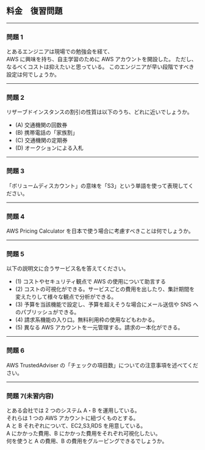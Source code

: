 ## 料金　復習問題

---

### 問題 1

とあるエンジニアは現場での勉強会を経て、  
AWS に興味を持ち、自主学習のために AWS アカウントを開設した。
ただし、なるべくコストは抑えたいと思っている。
このエンジニアが早い段階ですべき設定は何でしょうか。

---

### 問題 2

リザーブドインスタンスの割引の性質は以下のうち、どれに近いでしょうか。

-   (A) 交通機関の回数券
-   (B) 携帯電話の「家族割」
-   (C) 交通機関の定期券
-   (D) オークションによる入札

---

### 問題 3

「ボリュームディスカウント」の意味を「S3」という単語を使って表現してください。

---

### 問題 4

AWS Pricing Calculator を日本で使う場合に考慮すべきことは何でしょうか。

---

### 問題 5

以下の説明文に合うサービス名を答えてください。

-   (1) コストやセキュリティ観点で AWS の使用について助言する
-   (2) コストの可視化ができる。サービスごとの費用を出したり、集計期間を変えたりして様々な観点で分析ができる。
-   (3) 予算を当該機能で設定し、予算を超えそうな場合にメール送信や SNS へのパブリッシュができる。
-   (4) 請求系機能の入り口。無料利用枠の使用などもわかる。
-   (5) 異なる AWS アカウントを一元管理する。請求の一本化ができる。

---

### 問題 6

AWS TrustedAdviser の「チェックの項目数」についての注意事項を述べてください。

---

### 問題 7(未習内容)

とある会社では 2 つのシステム A・B を運用している。  
それらは 1 つの AWS アカウントに紐づくものとする。  
A と B それぞれについて、EC2,S3,RDS を用意している。  
A にかかった費用、B にかかった費用をそれぞれ可視化したい。  
何を使うと A の費用、B の費用をグルーピングできるでしょうか。
